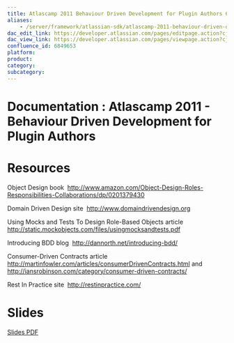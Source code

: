 ```yaml
---
title: Atlascamp 2011 Behaviour Driven Development for Plugin Authors 6849653
aliases:
    - /server/framework/atlassian-sdk/atlascamp-2011-behaviour-driven-development-for-plugin-authors-6849653.html
dac_edit_link: https://developer.atlassian.com/pages/editpage.action?cjm=wozere&pageId=6849653
dac_view_link: https://developer.atlassian.com/pages/viewpage.action?cjm=wozere&pageId=6849653
confluence_id: 6849653
platform:
product:
category:
subcategory:
---
```

# Documentation : Atlascamp 2011 - Behaviour Driven Development for Plugin Authors

# Resources

Object Design book  <a href="http://www.amazon.com/Object-Design-Roles-Responsibilities-Collaborations/dp/0201379430" class="uri external-link">http://www.amazon.com/Object-Design-Roles-Responsibilities-Collaborations/dp/0201379430</a>

Domain Driven Design site  <a href="http://www.domaindrivendesign.org" class="uri external-link">http://www.domaindrivendesign.org</a>

Using Mocks and Tests To Design Role-Based Objects article <a href="http://static.mockobjects.com/files/usingmocksandtests.pdf" class="uri external-link">http://static.mockobjects.com/files/usingmocksandtests.pdf</a>

Introducing BDD blog  <a href="http://dannorth.net/introducing-bdd/" class="uri external-link">http://dannorth.net/introducing-bdd/</a>

Consumer-Driven Contracts article  <a href="http://martinfowler.com/articles/consumerDrivenContracts.html" class="uri external-link">http://martinfowler.com/articles/consumerDrivenContracts.html</a> and <a href="http://iansrobinson.com/category/consumer-driven-contracts/" class="uri external-link">http://iansrobinson.com/category/consumer-driven-contracts/</a>

Rest In Practice site  <a href="http://restinpractice.com/" class="uri external-link">http://restinpractice.com/</a> 

# Slides

[Slides PDF](attachments/6849653/7078138.pdf)
















































































































































































































































































































